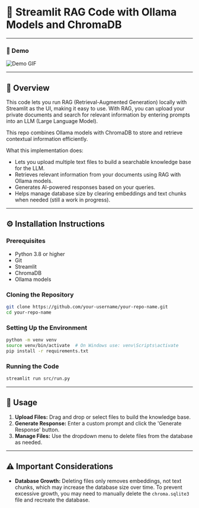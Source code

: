 # 🚀 Streamlit RAG Code with Ollama Models and ChromaDB

---

### 🎥 Demo 
![Demo GIF](https://github.com/DavidePanza/streamlit_RAG/blob/main/demo.gif)

---

## 📌 Overview
This code lets you run RAG (Retrieval-Augmented Generation) locally with Streamlit as the UI, making it easy to use. With RAG, you can upload your private documents and search for relevant information by entering prompts into an LLM (Large Language Model). 

This repo combines Ollama models with ChromaDB to store and retrieve contextual information efficiently. 

What this implementation does:
- Lets you upload multiple text files to build a searchable knowledge base for the LLM.
- Retrieves relevant information from your documents using RAG with Ollama models.
- Generates AI-powered responses based on your queries.
- Helps manage database size by clearing embeddings and text chunks when needed (still a work in progress).

---

## ⚙️ Installation Instructions

### Prerequisites
- Python 3.8 or higher
- Git
- Streamlit
- ChromaDB
- Ollama models

### Cloning the Repository
```bash
git clone https://github.com/your-username/your-repo-name.git
cd your-repo-name
```

### Setting Up the Environment
```bash
python -m venv venv
source venv/bin/activate  # On Windows use: venv\Scripts\activate
pip install -r requirements.txt
```

### Running the Code
```bash
streamlit run src/run.py
```

---

## 📝 Usage
1. **Upload Files:** Drag and drop or select files to build the knowledge base.
2. **Generate Response:** Enter a custom prompt and click the 'Generate Response' button.
3. **Manage Files:** Use the dropdown menu to delete files from the database as needed.

---

## ⚠️ Important Considerations
- **Database Growth:** Deleting files only removes embeddings, not text chunks, which may increase the database size over time. To prevent excessive growth, you may need to manually delete the `chroma.sqlite3` file and recreate the database.


